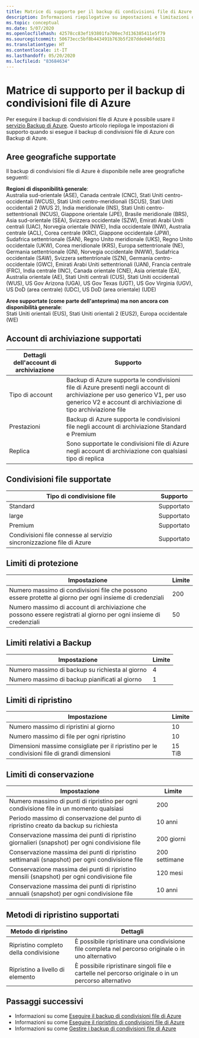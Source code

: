 ```yaml
---
title: Matrice di supporto per il backup di condivisioni file di Azure
description: Informazioni riepilogative su impostazioni e limitazioni del supporto per il backup di condivisioni file di Azure.
ms.topic: conceptual
ms.date: 5/07/2020
ms.openlocfilehash: 42578cc83ef193801fa700ec7d136385411e5f79
ms.sourcegitcommit: 50673ecc5bf8b443491b763b5f287dde046fdd31
ms.translationtype: HT
ms.contentlocale: it-IT
ms.lasthandoff: 05/20/2020
ms.locfileid: "83684634"
---
```

# <a name="support-matrix-for-azure-file-share-backup"></a>Matrice di supporto per il backup di condivisioni file di Azure

Per eseguire il backup di condivisioni file di Azure è possibile usare il [servizio Backup di Azure](https://docs.microsoft.com/azure/backup/backup-overview). Questo articolo riepiloga le impostazioni di supporto quando si esegue il backup di condivisioni file di Azure con Backup di Azure.

## <a name="supported-geos"></a>Aree geografiche supportate

Il backup di condivisioni file di Azure è disponibile nelle aree geografiche seguenti:

**Regioni di disponibilità generale**:<br>
Australia sud-orientale (ASE), Canada centrale (CNC), Stati Uniti centro-occidentali (WCUS), Stati Uniti centro-meridionali (SCUS), Stati Uniti occidentali 2 (WUS 2), India meridionale (INS), Stati Uniti centro-settentrionali (NCUS), Giappone orientale (JPE), Brasile meridionale (BRS), Asia sud-orientale (SEA), Svizzera occidentale (SZW), Emirati Arabi Uniti centrali (UAC), Norvegia orientale (NWE), India occidentale (INW), Australia centrale (ACL), Corea centrale (KRC), Giappone occidentale (JPW), Sudafrica settentrionale (SAN), Regno Unito meridionale (UKS), Regno Unito occidentale (UKW), Corea meridionale (KRS), Europa settentrionale (NE), Germania settentrionale (GN), Norvegia occidentale (NWW), Sudafrica occidentale (SAW), Svizzera settentrionale (SZN), Germania centro-occidentale (GWC), Emirati Arabi Uniti settentrionali (UAN), Francia centrale (FRC), India centrale (INC), Canada orientale (CNE), Asia orientale (EA), Australia orientale (AE), Stati Uniti centrali (CUS), Stati Uniti occidentali (WUS), US Gov Arizona (UGA), US Gov Texas (UGT), US Gov Virginia (UGV), US DoD (area centrale) (UDC), US DoD (area orientale) (UDE)

**Aree supportate (come parte dell'anteprima) ma non ancora con disponibilità generale**:<br>
Stati Uniti orientali (EUS), Stati Uniti orientali 2 (EUS2), Europa occidentale (WE)

## <a name="supported-storage-accounts"></a>Account di archiviazione supportati

| Dettagli dell'account di archiviazione | Supporto                                                      |
| ------------------------ | ------------------------------------------------------------ |
| Tipo di account            | Backup di Azure supporta le condivisioni file di Azure presenti negli account di archiviazione per uso generico V1, per uso generico V2 e account di archiviazione di tipo archiviazione file |
| Prestazioni              | Backup di Azure supporta le condivisioni file negli account di archiviazione Standard e Premium |
| Replica              | Sono supportate le condivisioni file di Azure negli account di archiviazione con qualsiasi tipo di replica |

## <a name="supported-file-shares"></a>Condivisioni file supportate

| Tipo di condivisione file                                   | Supporto   |
| -------------------------------------------------- | --------- |
| Standard                                           | Supportato |
| large                                              | Supportato |
| Premium                                            | Supportato |
| Condivisioni file connesse al servizio sincronizzazione file di Azure | Supportato |

## <a name="protection-limits"></a>Limiti di protezione

| Impostazione                                                      | Limite |
| ------------------------------------------------------------ | ----- |
| Numero massimo di condivisioni file che possono essere protette al giorno per ogni insieme di credenziali | 200   |
| Numero massimo di account di archiviazione che possono essere registrati al giorno per ogni insieme di credenziali | 50    |

## <a name="backup-limits"></a>Limiti relativi a Backup

| Impostazione                                      | Limite |
| -------------------------------------------- | ----- |
| Numero massimo di backup su richiesta al giorno | 4     |
| Numero massimo di backup pianificati al giorno | 1     |

## <a name="restore-limits"></a>Limiti di ripristino

| Impostazione                                                      | Limite   |
| ------------------------------------------------------------ | ------- |
| Numero massimo di ripristini al giorno                           | 10      |
| Numero massimo di file per ogni ripristino                         | 10      |
| Dimensioni massime consigliate per il ripristino per le condivisioni file di grandi dimensioni | 15 TiB |

## <a name="retention-limits"></a>Limiti di conservazione

| Impostazione                                                      | Limite    |
| ------------------------------------------------------------ | -------- |
| Numero massimo di punti di ripristino per ogni condivisione file in un momento qualsiasi | 200      |
| Periodo massimo di conservazione del punto di ripristino creato da backup su richiesta | 10 anni |
| Conservazione massima dei punti di ripristino giornalieri (snapshot) per ogni condivisione file| 200 giorni |
| Conservazione massima dei punti di ripristino settimanali (snapshot) per ogni condivisione file | 200 settimane |
| Conservazione massima dei punti di ripristino mensili (snapshot) per ogni condivisione file | 120 mesi |
| Conservazione massima dei punti di ripristino annuali (snapshot) per ogni condivisione file | 10 anni |

## <a name="supported-restore-methods"></a>Metodi di ripristino supportati

| Metodo di ripristino     | Dettagli                                                      |
| ------------------ | ------------------------------------------------------------ |
| Ripristino completo della condivisione | È possibile ripristinare una condivisione file completa nel percorso originale o in uno alternativo |
| Ripristino a livello di elemento | È possibile ripristinare singoli file e cartelle nel percorso originale o in un percorso alternativo |

## <a name="next-steps"></a>Passaggi successivi

* Informazioni su come [Eseguire il backup di condivisioni file di Azure](backup-afs.md)
* Informazioni su come [Eseguire il ripristino di condivisioni file di Azure](restore-afs.md)
* Informazioni su come [Gestire i backup di condivisioni file di Azure](manage-afs-backup.md)
